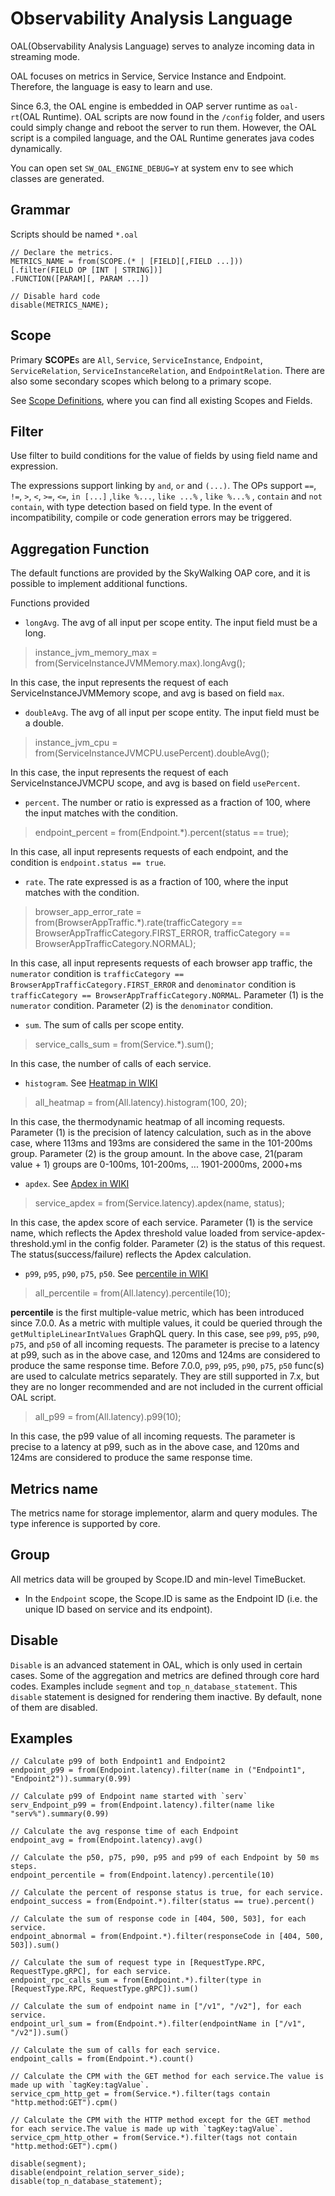 # Observability Analysis Language
OAL(Observability Analysis Language) serves to analyze incoming data in streaming mode. 

OAL focuses on metrics in Service, Service Instance and Endpoint. Therefore, the language is easy to 
learn and use.


Since 6.3, the OAL engine is embedded in OAP server runtime as `oal-rt`(OAL Runtime).
OAL scripts are now found in the `/config` folder, and users could simply change and reboot the server to run them.
However, the OAL script is a compiled language, and the OAL Runtime generates java codes dynamically.

You can open set `SW_OAL_ENGINE_DEBUG=Y` at system env to see which classes are generated.

## Grammar
Scripts should be named `*.oal`
```
// Declare the metrics.
METRICS_NAME = from(SCOPE.(* | [FIELD][,FIELD ...]))
[.filter(FIELD OP [INT | STRING])]
.FUNCTION([PARAM][, PARAM ...])

// Disable hard code 
disable(METRICS_NAME);
```

## Scope
Primary **SCOPE**s are `All`, `Service`, `ServiceInstance`, `Endpoint`, `ServiceRelation`, `ServiceInstanceRelation`, and `EndpointRelation`.
There are also some secondary scopes which belong to a primary scope. 

See [Scope Definitions](scope-definitions.md), where you can find all existing Scopes and Fields.


## Filter
Use filter to build conditions for the value of fields by using field name and expression. 

The expressions support linking by `and`, `or` and `(...)`. 
The OPs support `==`, `!=`, `>`, `<`, `>=`, `<=`, `in [...]` ,`like %...`, `like ...%` , `like %...%` , `contain` and `not contain`, with type detection based on field type. In the event of incompatibility, compile or code generation errors may be triggered. 

## Aggregation Function
The default functions are provided by the SkyWalking OAP core, and it is possible to implement additional functions. 

Functions provided
- `longAvg`. The avg of all input per scope entity. The input field must be a long.
> instance_jvm_memory_max = from(ServiceInstanceJVMMemory.max).longAvg();

In this case, the input represents the request of each ServiceInstanceJVMMemory scope, and avg is based on field `max`.
- `doubleAvg`. The avg of all input per scope entity. The input field must be a double.
> instance_jvm_cpu = from(ServiceInstanceJVMCPU.usePercent).doubleAvg();

In this case, the input represents the request of each ServiceInstanceJVMCPU scope, and avg is based on field `usePercent`.
- `percent`. The number or ratio is expressed as a fraction of 100, where the input matches with the condition.
> endpoint_percent = from(Endpoint.*).percent(status == true);

In this case, all input represents requests of each endpoint, and the condition is `endpoint.status == true`.
- `rate`. The rate expressed is as a fraction of 100, where the input matches with the condition.
> browser_app_error_rate = from(BrowserAppTraffic.*).rate(trafficCategory == BrowserAppTrafficCategory.FIRST_ERROR, trafficCategory == BrowserAppTrafficCategory.NORMAL);

In this case, all input represents requests of each browser app traffic, the `numerator` condition is `trafficCategory == BrowserAppTrafficCategory.FIRST_ERROR` and `denominator` condition is `trafficCategory == BrowserAppTrafficCategory.NORMAL`.
Parameter (1) is the `numerator` condition.
Parameter (2) is the `denominator` condition.
- `sum`. The sum of calls per scope entity.
> service_calls_sum = from(Service.*).sum();

In this case, the number of calls of each service. 

- `histogram`. See [Heatmap in WIKI](https://en.wikipedia.org/wiki/Heat_map)
> all_heatmap = from(All.latency).histogram(100, 20);

In this case, the thermodynamic heatmap of all incoming requests. 
Parameter (1) is the precision of latency calculation, such as in the above case, where 113ms and 193ms are considered the same in the 101-200ms group.
Parameter (2) is the group amount. In the above case, 21(param value + 1) groups are 0-100ms, 101-200ms, ... 1901-2000ms, 2000+ms 

- `apdex`. See [Apdex in WIKI](https://en.wikipedia.org/wiki/Apdex)
> service_apdex = from(Service.latency).apdex(name, status);

In this case, the apdex score of each service.
Parameter (1) is the service name, which reflects the Apdex threshold value loaded from service-apdex-threshold.yml in the config folder.
Parameter (2) is the status of this request. The status(success/failure) reflects the Apdex calculation.

- `p99`, `p95`, `p90`, `p75`, `p50`. See [percentile in WIKI](https://en.wikipedia.org/wiki/Percentile)
> all_percentile = from(All.latency).percentile(10);

**percentile** is the first multiple-value metric, which has been introduced since 7.0.0. As a metric with multiple values, it could be queried through the `getMultipleLinearIntValues` GraphQL query.
In this case, see `p99`, `p95`, `p90`, `p75`, and `p50` of all incoming requests. The parameter is precise to a latency at p99, such as in the above case, and 120ms and 124ms are considered to produce the same response time.
Before 7.0.0, `p99`, `p95`, `p90`, `p75`, `p50` func(s) are used to calculate metrics separately. They are still supported in 7.x, but they are no longer recommended and are not included in the current official OAL script. 
> all_p99 = from(All.latency).p99(10);

In this case, the p99 value of all incoming requests. The parameter is precise to a latency at p99, such as in the above case, and 120ms and 124ms are considered to produce the same response time.

## Metrics name
The metrics name for storage implementor, alarm and query modules. The type inference is supported by core.

## Group
All metrics data will be grouped by Scope.ID and min-level TimeBucket. 

- In the `Endpoint` scope, the Scope.ID is same as the Endpoint ID (i.e. the unique ID based on service and its endpoint).

## Disable
`Disable` is an advanced statement in OAL, which is only used in certain cases.
Some of the aggregation and metrics are defined through core hard codes. Examples include `segment` and `top_n_database_statement`.
This `disable` statement is designed for rendering them inactive.
By default, none of them are disabled.

## Examples
```
// Calculate p99 of both Endpoint1 and Endpoint2
endpoint_p99 = from(Endpoint.latency).filter(name in ("Endpoint1", "Endpoint2")).summary(0.99)

// Calculate p99 of Endpoint name started with `serv`
serv_Endpoint_p99 = from(Endpoint.latency).filter(name like "serv%").summary(0.99)

// Calculate the avg response time of each Endpoint
endpoint_avg = from(Endpoint.latency).avg()

// Calculate the p50, p75, p90, p95 and p99 of each Endpoint by 50 ms steps.
endpoint_percentile = from(Endpoint.latency).percentile(10)

// Calculate the percent of response status is true, for each service.
endpoint_success = from(Endpoint.*).filter(status == true).percent()

// Calculate the sum of response code in [404, 500, 503], for each service.
endpoint_abnormal = from(Endpoint.*).filter(responseCode in [404, 500, 503]).sum()

// Calculate the sum of request type in [RequestType.RPC, RequestType.gRPC], for each service.
endpoint_rpc_calls_sum = from(Endpoint.*).filter(type in [RequestType.RPC, RequestType.gRPC]).sum()

// Calculate the sum of endpoint name in ["/v1", "/v2"], for each service.
endpoint_url_sum = from(Endpoint.*).filter(endpointName in ["/v1", "/v2"]).sum()

// Calculate the sum of calls for each service.
endpoint_calls = from(Endpoint.*).count()

// Calculate the CPM with the GET method for each service.The value is made up with `tagKey:tagValue`.
service_cpm_http_get = from(Service.*).filter(tags contain "http.method:GET").cpm()

// Calculate the CPM with the HTTP method except for the GET method for each service.The value is made up with `tagKey:tagValue`.
service_cpm_http_other = from(Service.*).filter(tags not contain "http.method:GET").cpm()

disable(segment);
disable(endpoint_relation_server_side);
disable(top_n_database_statement);
```
